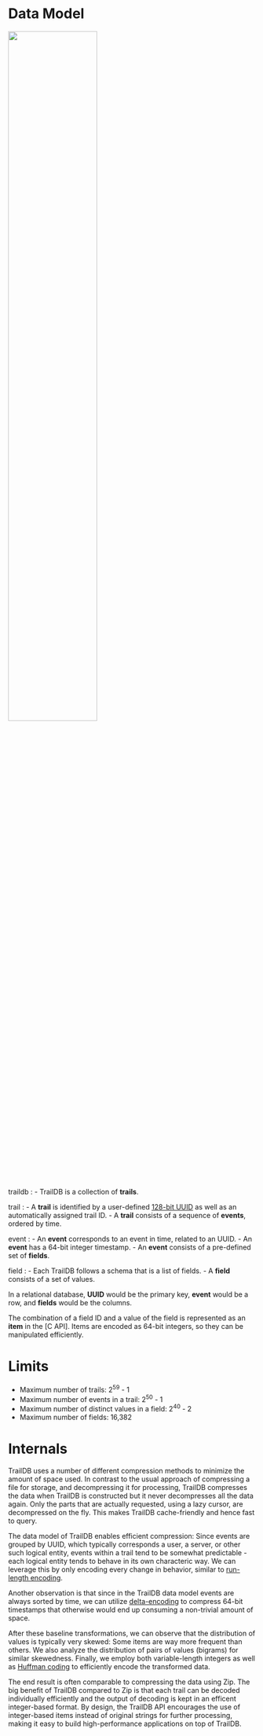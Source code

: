 # Data Model

<img src="../images/datamodel.png" style="width: 60%">

traildb
:   - TrailDB is a collection of **trails**.

trail
:   - A **trail** is identified by a user-defined
      [128-bit UUID](http://en.wikipedia.org/wiki/UUID) as well as an
      automatically assigned trail ID.
    - A **trail** consists of a sequence of **events**, ordered by time.

event
:   - An **event** corresponds to an event in time, related to an UUID.
    - An **event** has a 64-bit integer timestamp.
    - An **event** consists of a pre-defined set of **fields**.

field
:   - Each TrailDB follows a schema that is a list of fields.
    - A **field** consists of a set of values.

In a relational database, **UUID** would be the primary key, **event** would be a row,
and **fields** would be the columns.

The combination of a field ID and a value of the field is represented
as an **item** in the [C API]. Items are encoded as 64-bit integers, so
they can be manipulated efficiently.

# Limits

 - Maximum number of trails: 2<sup>59</sup> - 1
 - Maximum number of events in a trail: 2<sup>50</sup> - 1
 - Maximum number of distinct values in a field: 2<sup>40</sup> - 2
 - Maximum number of fields: 16,382

# Internals

TrailDB uses a number of different compression methods to minimize
the amount of space used. In contrast to the usual approach of
compressing a file for storage, and decompressing it for processing,
TrailDB compresses the data when TrailDB is constructed but it never
decompresses all the data again. Only the parts that are actually
requested, using a lazy cursor, are decompressed on the fly. This makes
TrailDB cache-friendly and hence fast to query.

The data model of TrailDB enables efficient compression: Since
events are grouped by UUID, which typically corresponds a user,
a server, or other such logical entity, events within a trail
tend to be somewhat predictable - each logical entity tends
to behave in its own characteric way. We can leverage this by
only encoding every change in behavior, similar to [run-length
encoding](http://en.wikipedia.org/wiki/Run-length_encoding).

Another observation is that since in the TrailDB data
model events are always sorted by time, we can utilize
[delta-encoding](http://en.wikipedia.org/wiki/Delta_encoding) to
compress 64-bit timestamps that otherwise would end up consuming a
non-trivial amount of space.

After these baseline transformations, we can observe that the
distribution of values is typically very skewed: Some items are
way more frequent than others. We also analyze the distribution
of pairs of values (bigrams) for similar skewedness. Finally,
we employ both variable-length integers as well as [Huffman
coding](http://en.wikipedia.org/wiki/Huffman_coding) to efficiently
encode the transformed data.

The end result is often comparable to compressing the data using Zip.
The big benefit of TrailDB compared to Zip is that each trail can be
decoded individually efficiently and the output of decoding is kept in
an efficent integer-based format. By design, the TrailDB API encourages
the use of integer-based items instead of original strings for further
processing, making it easy to build high-performance applications on top
of TrailDB.
